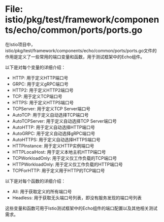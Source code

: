 # File: istio/pkg/test/framework/components/echo/common/ports/ports.go

在Istio项目中，istio/pkg/test/framework/components/echo/common/ports/ports.go文件的作用是定义了一些常用的端口变量和函数，用于测试框架中的Echo组件。

以下是对每个变量的详细介绍：

- HTTP: 用于定义HTTP端口号
- GRPC: 用于定义gRPC端口号
- HTTP2: 用于定义HTTP2端口号
- TCP: 用于定义TCP端口号
- HTTPS: 用于定义HTTPS端口号
- TCPServer: 用于定义TCP Server端口号
- AutoTCP: 用于定义自动选择TCP端口号
- AutoTCPServer: 用于定义自动选择TCP Server端口号
- AutoHTTP: 用于定义自动选择HTTP端口号
- AutoGRPC: 用于定义自动选择gRPC端口号
- AutoHTTPS: 用于定义自动选择HTTPS端口号
- HTTPInstance: 用于定义HTTP实例端口号
- HTTPLocalHost: 用于定义本地主机HTTP端口号
- TCPWorkloadOnly: 用于定义仅工作负载的TCP端口号
- HTTPWorkloadOnly: 用于定义仅工作负载的HTTP端口号
- TCPForHTTP: 用于定义用于HTTP的TCP端口号

以下是对每个函数的详细介绍：

- All: 用于获取定义的所有端口号
- Headless: 用于获取无头端口号列表，即没有服务发现的端口号列表

这些变量和函数可用于Istio测试框架中的Echo组件的端口配置以及其他相关测试需求。

